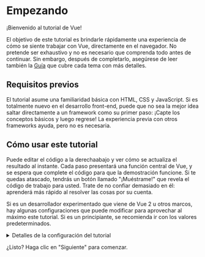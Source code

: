 # Empezando

¡Bienvenido al tutorial de Vue!

El objetivo de este tutorial es brindarle rápidamente una experiencia de cómo se siente trabajar con Vue, directamente en el navegador. No pretende ser exhaustivo y no es necesario que comprenda todo antes de continuar. Sin embargo, después de completarlo, asegúrese de leer también la <a target="_blank" href="/guide/introduction.html">Guía</a> que cubre cada tema con más detalles.

## Requisitos previos

El tutorial asume una familiaridad básica con HTML, CSS y JavaScript. Si es totalmente nuevo en el desarrollo front-end, puede que no sea la mejor idea saltar directamente a un framework como su primer paso: ¡Capte los conceptos básicos y luego regrese! La experiencia previa con otros frameworks ayuda, pero no es necesaria.

## Cómo usar este tutorial

Puede editar el código <span class="wide">a la derecha</span><span class="narrow">abajo</span> y ver cómo se actualiza el resultado al instante. Cada paso presentará una función central de Vue, y se espera que complete el código para que la demostración funcione. Si te quedas atascado, tendrás un botón llamado "¡Muéstrame!" que revela el código de trabajo para usted. Trate de no confiar demasiado en él: aprenderá más rápido al resolver las cosas por su cuenta.

Si es un desarrollador experimentado que viene de Vue 2 u otros marcos, hay algunas configuraciones que puede modificar para aprovechar al máximo este tutorial. Si es un principiante, se recomienda ir con los valores predeterminados.

<details>
<summary>Detalles de la configuración del tutorial</summary>

- Vue ofrece dos estilos de API: API de opciones y API de composición. Este tutorial está diseñado para funcionar con ambos: puede elegir su estilo preferido usando los interruptores de **Preferencia de API** en la parte superior. <a target="_blank" href="/guide/introduction.html#api-styles">Obtenga más información sobre los estilos de API</a>.

- También puede cambiar entre el modo SFC o el modo HTML. El primero mostrará ejemplos de código en formato <a target="_blank" href="/guide/introduction.html#single-file-components">Componente de archivo único</a> (SFC), que es el que usan la mayoría de los desarrolladores cuando usan Vue con un paso de compilación. El modo HTML muestra el uso sin un paso de compilación.

</details>

¿Listo? Haga clic en "Siguiente" para comenzar.
